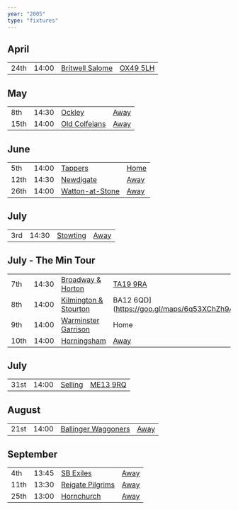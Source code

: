 ```yaml
---
year: "2005"
type: "fixtures"
---
```


## April

|  |  |  |  |
|:---|:---|:---|:---|
| 24th | 14:00 | [Britwell Salome](/2005/britwell-salome) | [OX49 5LH](https://goo.gl/maps/CGgpPNyQhotADDFs9) |

## May

|  |  |  |  |
|:---|:---|:---|:---|
| 8th | 14:30 | [Ockley](/2005/ockley) | [Away](https://goo.gl/maps/vmhvFhbrVZGrsXAAA) |
| 15th | 14:00 | [Old Colfeians](/2005/old-colfeians) | [Away]() |

## June

|  |  |  |  |
|:---|:---|:---|:---|
| 5th |14:00 | [Tappers](/2005/tappers) | [Home]() |
| 12th | 14:30 | [Newdigate](/2005/newdigate) | [Away](https://goo.gl/maps/9uAr2nHj19CJDEjw6) |
| 26th | 14:00 | [Watton-at-Stone](/2005/watton-at-stone) | [Away](https://goo.gl/maps/JPBQawMsjLgYtVHk9) |

## July

|  |  |  |  |
|:---|:---|:---|:---|
| 3rd | 14:30 | [Stowting](/2005/stowting) | [Away](https://goo.gl/maps/3Br4woRQXRqh9Uje8) |

## July - The Min Tour

|  |  |  |  |
|:---|:---|:---|:---|
| 7th | 14:30 | [Broadway & Horton](/2005/broadway-and-horton) | [TA19 9RA](https//goo.gl/maps/hVamJL8if6v) |
| 8th | 14:00 | [Kilmington & Stourton](/2005/kilmington-and-stourton) | BA12 6QD](https://goo.gl/maps/6q53XChZh9A2) |
| 9th | 14:00 | [Warminster Garrison](/2005/warminster-garrison) | Home |
| 10th | 14:00 | [Horningsham](/2005/horningsham) | [Away](https://goo.gl/maps/SNpXcsajYDXfjmff7) |

## July

|  |  |  |  |
|:---|:---|:---|:---|
| 31st | 14:00 | [Selling](/2005/selling) | [ME13 9RQ](https//goo.gl/maps/QeLhjBkEbJr) |

## August

|  |  |  |  |
|:---|:---|:---|:---|
| 21st | 14:00 | [Ballinger Waggoners](/2005/ballinger-waggoners) | [Away]() |

## September

|  |  |  |  |
|:---|:---|:---|:---|
| 4th | 13:45 | [SB Exiles](/2005/sb-exiles) | [Away]() |
| 11th | 13:30 | [Reigate Pilgrims](/2005/reigate-pilgrims) | [Away](https://goo.gl/maps/z54KDhWLtQreY6xy9) |
| 25th | 13:00| [Hornchurch](/2005/hornchurch) | [Away]() |